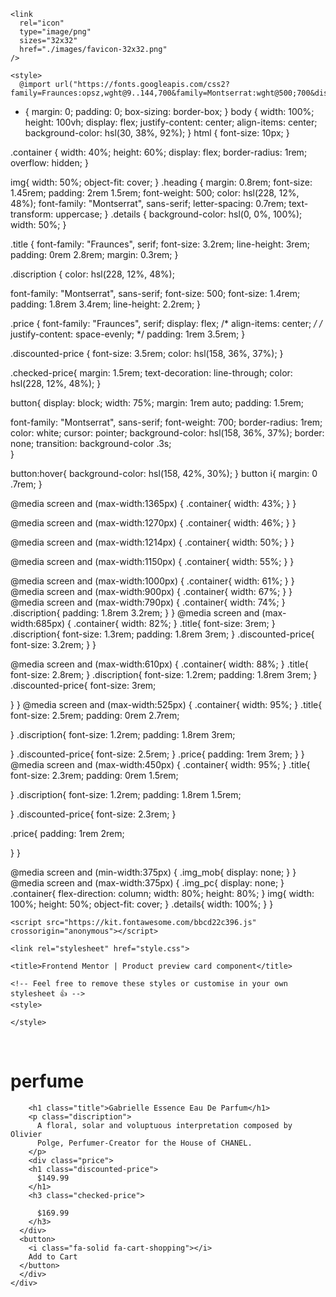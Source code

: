 
<!DOCTYPE html>
<html lang="en">
  <head>
    <meta charset="UTF-8" />
    <meta name="viewport" content="width=device-width, initial-scale=1.0" />
    <!-- displays site properly based on user's device -->

    <link
      rel="icon"
      type="image/png"
      sizes="32x32"
      href="./images/favicon-32x32.png"
    />

    <style>
      @import url("https://fonts.googleapis.com/css2?family=Fraunces:opsz,wght@9..144,700&family=Montserrat:wght@500;700&display=swap");

* {
  margin: 0;
  padding: 0;
  box-sizing: border-box;
}
body {
  width: 100%;
  height: 100vh;
  display: flex;
  justify-content: center;
  align-items: center;
  background-color: hsl(30, 38%, 92%);
}
html {
  font-size: 10px;
}

.container {
  width: 40%;
  height: 60%;
  display: flex;
  border-radius: 1rem;
  overflow: hidden;
}

img{
  width: 50%;
  object-fit: cover;
}
.heading {
  margin: 0.8rem;
  font-size: 1.45rem;
  padding: 2rem 1.5rem;
  font-weight: 500;
  color: hsl(228, 12%, 48%);
  font-family: "Montserrat", sans-serif;
  letter-spacing: 0.7rem;
  text-transform: uppercase;
}
.details {
  background-color: hsl(0, 0%, 100%);
  width: 50%;
}

.title {
  font-family: "Fraunces", serif;
  font-size: 3.2rem;
  line-height: 3rem;
  padding: 0rem 2.8rem;
  margin: 0.3rem;
}

.discription {
  color: hsl(228, 12%, 48%);
  
  font-family: "Montserrat", sans-serif;
  font-size: 500;
  font-size: 1.4rem;
  padding: 1.8rem 3.4rem;
  line-height: 2.2rem;
}

.price {
  font-family: "Fraunces", serif;
  display: flex;
  /* align-items: center; */
  /* justify-content: space-evenly; */
  padding: 1rem 3.5rem;
}

.discounted-price {
  font-size: 3.5rem;
  color: hsl(158, 36%, 37%);
}

.checked-price{
  margin: 1.5rem;
  text-decoration: line-through;
  color: hsl(228, 12%, 48%);
}

button{
  display: block;
  width: 75%;
  margin: 1rem auto;
  padding: 1.5rem;
  
  font-family: "Montserrat", sans-serif;
  font-weight: 700;
  border-radius: 1rem;
  color: white;
  cursor: pointer;
  background-color: hsl(158, 36%, 37%);
  border: none;
  transition: background-color .3s;  
}

button:hover{
  background-color: hsl(158, 42%, 30%);
}
button i{
  margin: 0 .7rem;
}

 @media screen and (max-width:1365px) {
  .container{
    width: 43%;
  }
}

@media screen and (max-width:1270px) {
  .container{
    width: 46%;
  }
}

@media screen and (max-width:1214px) {
  .container{
    width: 50%;
  }
}

@media screen and (max-width:1150px) {
  .container{
    width: 55%;
  }
}


@media screen and (max-width:1000px) {
  .container{
    width: 61%;
  }
}
@media screen and (max-width:900px) {
  .container{
    width: 67%;
  }
}
@media screen and (max-width:790px) {
  .container{
    width: 74%;
  }
  .discription{
    padding: 1.8rem 3.2rem;
  }
}
@media screen and (max-width:685px) {
  .container{
    width: 82%;
  }
  .title{
    font-size: 3rem;
  }
  .discription{
    font-size: 1.3rem;
    padding: 1.8rem 3rem;
  }
  .discounted-price{
    font-size: 3.2rem;
  }
}

@media screen and (max-width:610px) {
  .container{
    width: 88%;
  }
  .title{
    font-size: 2.8rem;
  }
  .discription{
    font-size: 1.2rem;
    padding: 1.8rem 3rem;
  }
  .discounted-price{
    font-size: 3rem;

  }
}
@media screen and (max-width:525px) {
  .container{
    width: 95%;
  }
  .title{
    font-size: 2.5rem;
    padding: 0rem 2.7rem;

  }
  .discription{
    font-size: 1.2rem;
    padding: 1.8rem 3rem;

  }
  .discounted-price{
    font-size: 2.5rem;
  }
  .price{
    padding: 1rem 3rem;
    }
}
@media screen and (max-width:450px) {
  .container{
    width: 95%;
  }
  .title{
    font-size: 2.3rem;
    padding: 0rem 1.5rem;

  }
  .discription{
    font-size: 1.2rem;
    padding: 1.8rem 1.5rem;

  }
  .discounted-price{
    font-size: 2.3rem;
  }

  .price{
  padding: 1rem 2rem;

  }
}


@media screen and (min-width:375px) {
  .img_mob{
    display: none;
  }
}
@media screen and (max-width:375px) {
  .img_pc{
    display: none;
  }
  .container{
    flex-direction: column;
    width: 80%;
    height: 80%;
  }
  img{
    width: 100%;
    height: 50%;
    object-fit: cover;
  }
  .details{
    width: 100%;
  }
}
    </style>

    <script src="https://kit.fontawesome.com/bbcd22c396.js" crossorigin="anonymous"></script>

    <link rel="stylesheet" href="style.css">

    <title>Frontend Mentor | Product preview card component</title>

    <!-- Feel free to remove these styles or customise in your own stylesheet 👍 -->
    <style>
      
    </style>
  </head>
  <body>
    <div class="container">
      <img class="img_pc" src="./images/image-product-desktop.jpg" alt="" />
      <img class="img_mob" src="./images/image-product-mobile.jpg" alt="">
      <div class="details">
        <h1 class="heading">perfume</h1>

        <h1 class="title">Gabrielle Essence Eau De Parfum</h1>
        <p class="discription">
          A floral, solar and voluptuous interpretation composed by Olivier
          Polge, Perfumer-Creator for the House of CHANEL.
        </p>
        <div class="price">
        <h1 class="discounted-price">
          $149.99 
        </h1>
        <h3 class="checked-price">

          $169.99 
        </h3>
      </div>
      <button>
        <i class="fa-solid fa-cart-shopping"></i>
        Add to Cart
      </button>
      </div>
    </div>
  </body>
</html>
